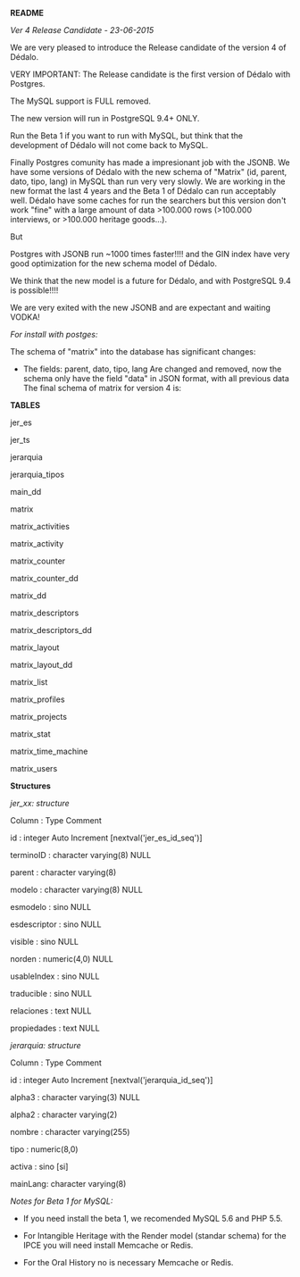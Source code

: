**README**

*Ver 4 Release Candidate - 23-06-2015*

We are very pleased to introduce the Release candidate of the version 4 of Dédalo.

VERY IMPORTANT:
The Release candidate is the first version of Dédalo with Postgres.

The MySQL support is FULL removed.

The new version will run in PostgreSQL 9.4+ ONLY.

Run the Beta 1 if you want to run with MySQL, but think that the development of Dédalo will not come back to MySQL.

Finally Postgres comunity has made a impresionant job with the JSONB. We have some versions of Dédalo with the new schema of "Matrix" (id, parent, dato, tipo, lang) in MySQL than run very very slowly. We are working in the new format the last 4 years and the Beta 1 of Dédalo can run acceptably well. Dédalo have some caches for run the searchers but this version don't work "fine" with a large amount of data >100.000 rows (>100.000 interviews, or >100.000 heritage goods...).

But

Postgres with JSONB run ~1000 times faster!!!! and the GIN index have very good optimization for the new schema model of Dédalo.

We think that the new model is a future for Dédalo, and with PostgreSQL 9.4 is possible!!!!

We are very exited with the new JSONB and are expectant and waiting VODKA!

*For install with postges:*

The schema of "matrix" into the database has significant changes:
  - The fields: parent, dato, tipo, lang
    Are changed and removed, now the schema only have the field "data" in JSON format, with all previous data
    The final schema of matrix for version 4 is:

**TABLES**

jer_es

jer_ts

jerarquia

jerarquia_tipos

main_dd

matrix

matrix_activities

matrix_activity

matrix_counter

matrix_counter_dd

matrix_dd

matrix_descriptors

matrix_descriptors_dd

matrix_layout

matrix_layout_dd

matrix_list

matrix_profiles

matrix_projects

matrix_stat

matrix_time_machine

matrix_users

**Structures**

*jer_xx: structure*

Column  :  Type Comment

id  :  integer Auto Increment [nextval('jer_es_id_seq')]


terminoID  : character varying(8) NULL

parent  :  character varying(8)

modelo  :  character varying(8) NULL

esmodelo  :  sino NULL

esdescriptor  :  sino NULL

visible  : sino NULL

norden	:	numeric(4,0) NULL

usableIndex	:	sino NULL

traducible	:	sino NULL

relaciones	:	text NULL

propiedades	:	text NULL


*jerarquia: structure*

Column	:	Type Comment

id	:	integer Auto Increment [nextval('jerarquia_id_seq')]	 

alpha3	:	character varying(3) NULL	 

alpha2	:	character varying(2)	 

nombre	:	character varying(255)	 

tipo	:	numeric(8,0)	 

activa	:	sino [si]	 

mainLang:	character varying(8)



*Notes for Beta 1 for MySQL:*
- If you need install the beta 1, we recomended MySQL 5.6 and PHP 5.5.

- For Intangible Heritage with the Render model (standar schema) for the IPCE you will need install Memcache or Redis.

- For the Oral History no is necessary Memcache or Redis.


